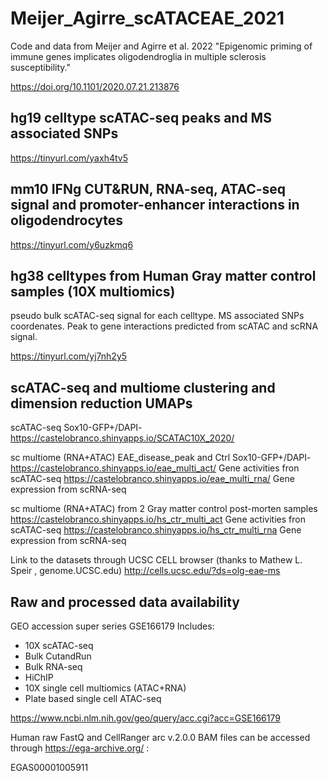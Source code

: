# Meijer_Agirre_scATACEAE_2021
Code and data from Meijer and Agirre et al. 2022 "Epigenomic priming of immune genes implicates oligodendroglia in multiple sclerosis susceptibility."

https://doi.org/10.1101/2020.07.21.213876 


## hg19 celltype scATAC-seq peaks and MS associated SNPs

https://tinyurl.com/yaxh4tv5

## mm10 IFNg CUT&RUN, RNA-seq, ATAC-seq signal and promoter-enhancer interactions in oligodendrocytes

https://tinyurl.com/y6uzkmq6

## hg38 celltypes from Human Gray matter control samples (10X multiomics)
pseudo bulk scATAC-seq signal for each celltype. MS associated SNPs coordenates. Peak to gene interactions predicted from scATAC and scRNA signal.

https://tinyurl.com/yj7nh2y5

## scATAC-seq and multiome clustering and dimension reduction UMAPs

scATAC-seq Sox10-GFP+/DAPI- 
https://castelobranco.shinyapps.io/SCATAC10X_2020/

sc multiome (RNA+ATAC) EAE_disease_peak and Ctrl Sox10-GFP+/DAPI-
https://castelobranco.shinyapps.io/eae_multi_act/  Gene activities fron scATAC-seq
https://castelobranco.shinyapps.io/eae_multi_rna/  Gene expression from scRNA-seq 

sc multiome (RNA+ATAC) from 2 Gray matter control post-morten samples
https://castelobranco.shinyapps.io/hs_ctr_multi_act Gene activities fron scATAC-seq
https://castelobranco.shinyapps.io/hs_ctr_multi_rna Gene expression from scRNA-seq

Link to the datasets through UCSC CELL browser (thanks to Mathew L. Speir , genome.UCSC.edu)
http://cells.ucsc.edu/?ds=olg-eae-ms

## Raw and processed data availability

GEO accession super series GSE166179
Includes:
- 10X scATAC-seq 
- Bulk CutandRun 
- Bulk RNA-seq 
- HiChIP
- 10X single cell multiomics (ATAC+RNA)
- Plate based single cell ATAC-seq

https://www.ncbi.nlm.nih.gov/geo/query/acc.cgi?acc=GSE166179

Human raw FastQ and CellRanger arc v.2.0.0 BAM files can be accessed through https://ega-archive.org/ :

EGAS00001005911 

